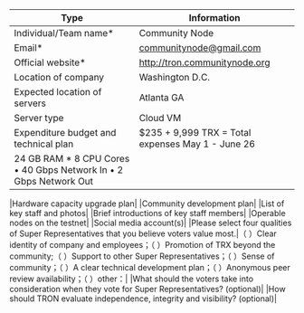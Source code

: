 |Type|Information|
|---|---|
|Individual/Team name*| Community Node |
|Email*| communitynode@gmail.com |
|Official website*| http://tron.communitynode.org |
|Location of company| Washington D.C. |
|Expected location of servers| Atlanta GA |
|Server type| Cloud VM |
|Expenditure budget and technical plan| $235 + 9,999 TRX = Total expenses May 1 - June 26
24 		GB RAM  * 8	 	CPU Cores  • 40	 	Gbps Network In  • 2	 	Gbps Network Out  |


|Hardware capacity upgrade plan|
|Community development plan|
|List of key staff and photos|
|Brief introductions of key staff members|
|Operable nodes on the testnet|
|Social media account(s)|
|Please select four qualities of Super Representatives that you believe voters value most.|（ ）Clear identity of company and employees；（ ）Promotion of TRX beyond the community;（ ）Support to other Super Representatives；（ ）Sense of community；（ ）A clear technical development plan；（ ）Anonymous peer review availability；（ ）other：|
|What should the voters take into consideration when they vote for Super Representatives? (optional)|
|How should TRON evaluate independence, integrity and visibility? (optional)|
